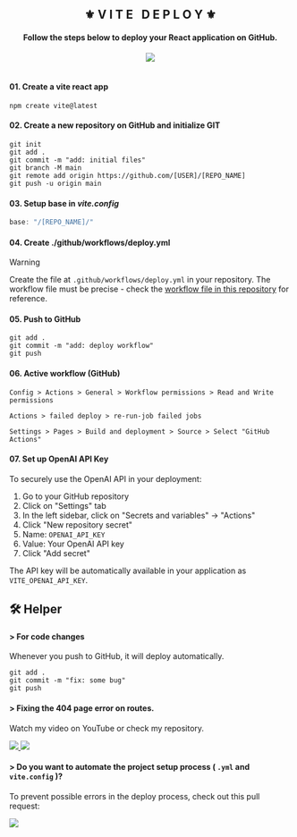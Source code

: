 <div align="center">
    <h2>⚜️ V I T E &nbsp; D E P L O Y ⚜️</h2>
</div>

<div align="center">
    <h4>Follow the steps below to deploy your React application on GitHub.</h4>
    <a href="https://www.youtube.com/watch?v=XhoWXhyuW_I">
        <img src="https://img.shields.io/badge/Youtube_Video%20-%0A66C2.svg?&style=for-the-badge&logo=YouTube&logoColor=FF0000&color=282828" />
    </a>
</div>

<br />

#### 01. Create a vite react app
```npm
npm create vite@latest
```

#### 02. Create a new repository on GitHub and initialize GIT
```git
git init 
git add . 
git commit -m "add: initial files" 
git branch -M main 
git remote add origin https://github.com/[USER]/[REPO_NAME] 
git push -u origin main
```

#### 03. Setup base in *vite.config*
```js
base: "/[REPO_NAME]/"
```

#### 04. Create ./github/workflows/deploy.yml
> [!WARNING]
> Create the file at `.github/workflows/deploy.yml` in your repository. The workflow file must be precise - check the [workflow file in this repository](https://github.com/ErickKS/vite-deploy/blob/main/.github/workflows/deploy.yml) for reference.

#### 05. Push to GitHub
```git
git add . 
git commit -m "add: deploy workflow" 
git push
```

#### 06. Active workflow (GitHub)
```
Config > Actions > General > Workflow permissions > Read and Write permissions 
```
```
Actions > failed deploy > re-run-job failed jobs 
```
```
Settings > Pages > Build and deployment > Source > Select "GitHub Actions"
```

#### 07. Set up OpenAI API Key
To securely use the OpenAI API in your deployment:

1. Go to your GitHub repository
2. Click on "Settings" tab
3. In the left sidebar, click on "Secrets and variables" → "Actions"
4. Click "New repository secret"
5. Name: `OPENAI_API_KEY`
6. Value: Your OpenAI API key
7. Click "Add secret"

The API key will be automatically available in your application as `VITE_OPENAI_API_KEY`.

## 🛠 Helper

#### > For code changes
Whenever you push to GitHub, it will deploy automatically.
```git
git add . 
git commit -m "fix: some bug" 
git push
```

#### > Fixing the 404 page error on routes.
Watch my video on YouTube or check my repository.

<a href="https://youtu.be/uEEj2c3_ydg?si=XiUEL9h1WUmfjtkt">
    <img src="https://img.shields.io/badge/Video%20-%0A66C2.svg?&style=for-the-badge&logo=YouTube&logoColor=FF0000&color=282828" />
</a>
<a href="https://github.com/ErickKS/vite-react-router">
    <img src="https://img.shields.io/badge/Repository%20-%0A66C2.svg?&style=for-the-badge&logo=GitHub&logoColor=FFFFFF&color=282828" />
</a>

<br/>

#### > Do you want to automate the project setup process ( `.yml` and `vite.config` )?
To prevent possible errors in the deploy process, check out this pull request:

<a href="https://github.com/ErickKS/vite-deploy/pull/1">
    <img src="https://img.shields.io/badge/Pull_Request%20-%0A66C2.svg?&style=for-the-badge&logo=GitHub&logoColor=FFFFFF&color=282828" />
</a>
